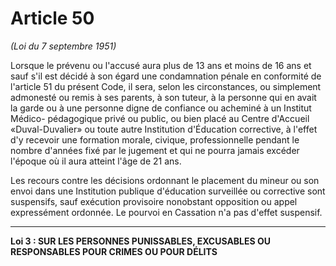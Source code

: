 # Article 50
*(Loi du 7 septembre 1951)*

Lorsque le prévenu ou l'accusé aura plus de 13
ans et moins de 16 ans et sauf s'il est décidé à son égard une condamnation pénale en
conformité de l'article 51 du présent Code, il sera, selon les circonstances, ou
simplement admonesté ou remis à ses parents, à son tuteur, à la personne qui en avait
la garde ou à une personne digne de confiance ou acheminé à un Institut Médico-
pédagogique privé ou public, ou bien placé au Centre d'Accueil «Duval-Duvalier» ou
toute autre Institution d'Éducation corrective, à l'effet d'y recevoir une formation
morale, civique, professionnelle pendant le nombre d'années fixé par le jugement et
qui ne pourra jamais excéder l'époque où il aura atteint l'âge de 21 ans.

Les recours contre les décisions ordonnant le placement du mineur ou son envoi dans
une Institution publique d'éducation surveillée ou corrective sont suspensifs, sauf
exécution provisoire nonobstant opposition ou appel expressément ordonnée. Le
pourvoi en Cassation n'a pas d'effet suspensif.
***
**Loi 3 : SUR LES PERSONNES PUNISSABLES, EXCUSABLES OU RESPONSABLES
          POUR CRIMES OU POUR DÉLITS**
